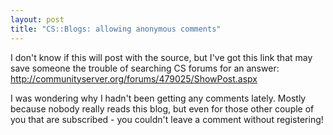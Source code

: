 ```yaml
---
layout: post
title: "CS::Blogs: allowing anonymous comments"
---
```

<p>I don't know if this will post with the source, but I've got this link that 
may save someone the trouble of searching CS forums for an answer: <a href="http://communityserver.org/forums/479025/ShowPost.aspx">http://communityserver.org/forums/479025/ShowPost.aspx</a></p>
<p>I was wondering why I hadn't been getting any comments lately. Mostly because 
nobody really reads this blog, but even for those other couple of you that are 
subscribed - you couldn't leave a comment without registering!</p>